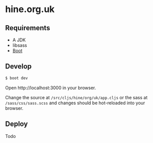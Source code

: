 # hine.org.uk

## Requirements
- A JDK
- libsass
- [Boot](http://boot-clj.com/)

## Develop
```bash
$ boot dev
```
Open http://localhost:3000 in your browser.

Change the source at `/src/cljs/hine/org/uk/app.cljs` or the sass at `/sass/css/sass.scss`
and changes should be hot-reloaded into your browser.

## Deploy
Todo
